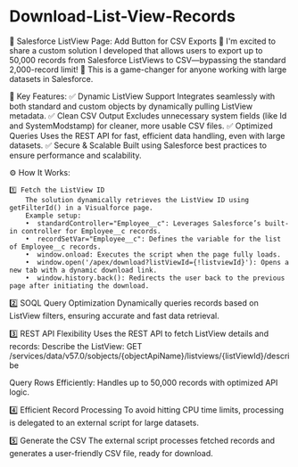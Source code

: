 # Download-List-View-Records

🌟 Salesforce ListView Page: Add Button for CSV Exports 🌟
I'm excited to share a custom solution I developed that allows users to export up to 50,000 records from Salesforce 
ListViews to CSV—bypassing the standard 2,000-record limit! 🚀
 This is a game-changer for anyone working with large datasets in Salesforce.
 
🔑 Key Features:
     ✅ Dynamic ListView Support
     Integrates seamlessly with both standard and custom objects by dynamically pulling ListView metadata.
     ✅ Clean CSV Output
     Excludes unnecessary system fields (like Id and SystemModstamp) for cleaner, more usable CSV files.
     ✅ Optimized Queries
     Uses the REST API for fast, efficient data handling, even with large datasets.
     ✅ Secure & Scalable
     Built using Salesforce best practices to ensure performance and scalability.

⚙️ How It Works:
    
    1️⃣ Fetch the ListView ID
        The solution dynamically retrieves the ListView ID using getFilterId() in a Visualforce page.
        Example setup:
        •  standardController="Employee__c": Leverages Salesforce’s built-in controller for Employee__c records.
        •  recordSetVar="Employee__c": Defines the variable for the list of Employee__c records.
        •  window.onload: Executes the script when the page fully loads.
        •  window.open('/apex/download?listViewId={!listviewId}'): Opens a new tab with a dynamic download link.
        •  window.history.back(): Redirects the user back to the previous page after initiating the download.

2️⃣ SOQL Query Optimization
Dynamically queries records based on ListView filters, ensuring accurate and fast data retrieval.

3️⃣ REST API Flexibility
Uses the REST API to fetch ListView details and records:
Describe the ListView:
GET /services/data/v57.0/sobjects/{objectApiName}/listviews/{listViewId}/describe

Query Rows Efficiently:
Handles up to 50,000 records with optimized API logic.

4️⃣ Efficient Record Processing
To avoid hitting CPU time limits, processing is delegated to an external script for large datasets.

5️⃣ Generate the CSV
The external script processes fetched records and generates a user-friendly CSV file, ready for download.

